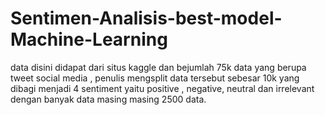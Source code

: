 # Sentimen-Analisis-best-model-Machine-Learning
 
 data disini didapat dari situs kaggle dan bejumlah 75k data yang berupa tweet social media , penulis mengsplit data tersebut sebesar 10k yang dibagi menjadi 4 sentiment yaitu positive , negative, neutral dan irrelevant dengan banyak data masing masing 2500 data.